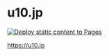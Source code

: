# u10.jp

[![Deploy static content to Pages](https://github.com/YusukeHirao/yusukehirao.github.com/actions/workflows/static.yml/badge.svg)](https://github.com/YusukeHirao/yusukehirao.github.com/actions/workflows/static.yml)

https://u10.jp
